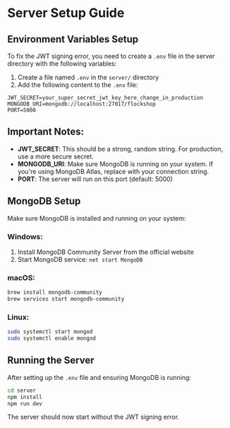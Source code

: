 # Server Setup Guide

## Environment Variables Setup

To fix the JWT signing error, you need to create a `.env` file in the server directory with the following variables:

1. Create a file named `.env` in the `server/` directory
2. Add the following content to the `.env` file:

```
JWT_SECRET=your_super_secret_jwt_key_here_change_in_production
MONGODB_URI=mongodb://localhost:27017/flockshop
PORT=5000
```

## Important Notes:

- **JWT_SECRET**: This should be a strong, random string. For production, use a more secure secret.
- **MONGODB_URI**: Make sure MongoDB is running on your system. If you're using MongoDB Atlas, replace with your connection string.
- **PORT**: The server will run on this port (default: 5000)

## MongoDB Setup

Make sure MongoDB is installed and running on your system:

### Windows:
1. Install MongoDB Community Server from the official website
2. Start MongoDB service: `net start MongoDB`

### macOS:
```bash
brew install mongodb-community
brew services start mongodb-community
```

### Linux:
```bash
sudo systemctl start mongod
sudo systemctl enable mongod
```

## Running the Server

After setting up the `.env` file and ensuring MongoDB is running:

```bash
cd server
npm install
npm run dev
```

The server should now start without the JWT signing error. 